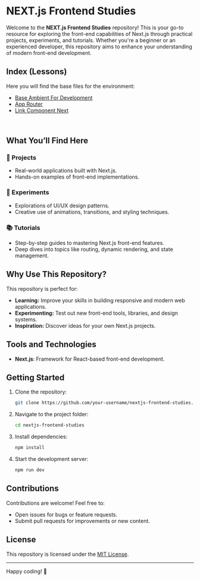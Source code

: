 # NEXT.js Frontend Studies

Welcome to the **NEXT.js Frontend Studies** repository! This is your go-to resource for exploring the front-end capabilities of Next.js through practical projects, experiments, and tutorials. Whether you're a beginner or an experienced developer, this repository aims to enhance your understanding of modern front-end development.

## Index (Lessons)
Here you will find the base files for the environment:
- [Base Ambient For Development](https://github.com/guiosouza/nextjs-frontend-studies/tree/main/00-ambient-nextjs)
- [App Router](https://github.com/guiosouza/nextjs-frontend-studies/tree/main/01-app-router)
- [Link Component Next](https://github.com/guiosouza/nextjs-frontend-studies/tree/main/02-link)

<br />

## What You’ll Find Here

### 🔄 Projects
- Real-world applications built with Next.js.
- Hands-on examples of front-end implementations.

### 🎨 Experiments
- Explorations of UI/UX design patterns.
- Creative use of animations, transitions, and styling techniques.

### 📚 Tutorials
- Step-by-step guides to mastering Next.js front-end features.
- Deep dives into topics like routing, dynamic rendering, and state management.

## Why Use This Repository?
This repository is perfect for:
- **Learning:** Improve your skills in building responsive and modern web applications.
- **Experimenting:** Test out new front-end tools, libraries, and design systems.
- **Inspiration:** Discover ideas for your own Next.js projects.

## Tools and Technologies
- **Next.js**: Framework for React-based front-end development.

## Getting Started
1. Clone the repository:
   ```bash
   git clone https://github.com/your-username/nextjs-frontend-studies.git
   ```
2. Navigate to the project folder:
   ```bash
   cd nextjs-frontend-studies
   ```
3. Install dependencies:
   ```bash
   npm install
   ```
4. Start the development server:
   ```bash
   npm run dev
   ```

## Contributions
Contributions are welcome! Feel free to:
- Open issues for bugs or feature requests.
- Submit pull requests for improvements or new content.

## License
This repository is licensed under the [MIT License](LICENSE).

---

Happy coding! 🌟

